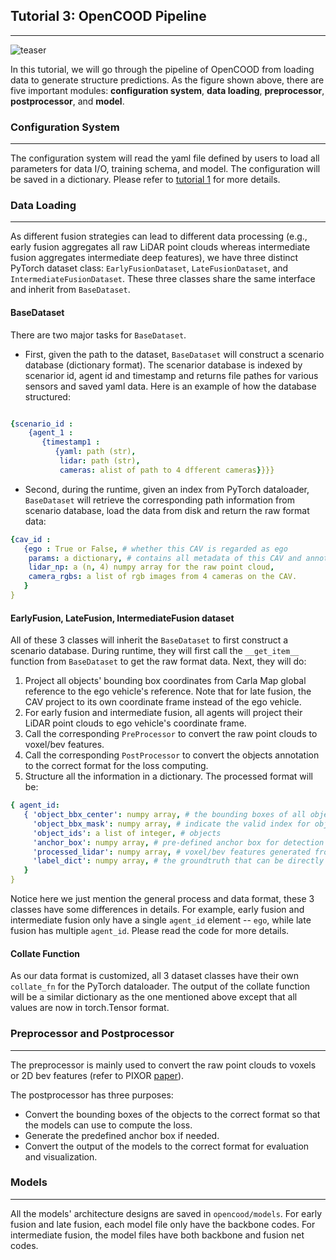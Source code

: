 ## Tutorial 3: OpenCOOD Pipeline

---
![teaser](data_pipeline.png)

In this tutorial, we will go through the pipeline of OpenCOOD from loading data to generate structure predictions.
As the figure shown above, there are five important modules: **configuration system**, **data loading**, **preprocessor**, **postprocessor**, and **model**.

### Configuration System

---
The configuration system will read the yaml file defined by users to load all parameters for data I/O, training schema, and model. The configuration will be saved in a dictionary. Please refer to [tutorial 1](config_tutorial.md) for more details.

### Data Loading

---
As different fusion strategies can lead to different data processing (e.g., early fusion aggregates all raw
LiDAR point clouds whereas intermediate fusion aggregates intermediate deep features), we have three
distinct PyTorch dataset class: `EarlyFusionDataset`, `LateFusionDataset`, and `IntermediateFusionDataset`.
These three classes share the same interface and inherit from `BaseDataset`.

#### BaseDataset
There are two major tasks for `BaseDataset`.
- First, given the path to the dataset, `BaseDataset` will construct a scenario database (dictionary format). The scenarior database is indexed by scenarior id, agent id and timestamp and returns file pathes for various sensors and saved yaml data. Here is an example of how the database structured:
```yaml

{scenario_id :
    {agent_1 :
       {timestamp1 :
          {yaml: path (str),
           lidar: path (str),
           cameras: alist of path to 4 dfferent cameras}}}}

```
- Second, during the runtime, given an index from PyTorch dataloader, `BaseDataset` will retrieve the corresponding path information from scenario database, load the data from disk and return the raw format data:
```yaml
{cav_id :
   {ego : True or False, # whether this CAV is regarded as ego
    params: a dictionary, # contains all metadata of this CAV and annotations for surrounding objects
    lidar_np: a (n, 4) numpy array for the raw point cloud,
    camera_rgbs: a list of rgb images from 4 cameras on the CAV.
   }
}
```

#### EarlyFusion, LateFusion, IntermediateFusion dataset
All of these 3 classes will inherit the `BaseDataset` to first construct a scenario database. During runtime, they will first call the `__get_item__` function from `BaseDataset` to get the raw format data. Next, they will do:

1. Project all objects' bounding box coordinates from Carla Map global reference to the ego vehicle's reference. Note that for late fusion, the CAV project to its own coordinate frame instead of the ego vehicle.
2. For early fusion and intermediate fusion, all agents will project their LiDAR point clouds to ego vehicle's coordinate frame.
3. Call the corresponding `PreProcessor` to convert the raw point clouds to voxel/bev features.
4. Call the corresponding `PostProcessor` to convert the objects annotation to the correct format for the loss computing.
5. Structure all the information in a dictionary. The processed format will be:
```yaml
{ agent_id:
   { 'object_bbx_center': numpy array, # the bounding boxes of all objects with padding
     'object_bbx_mask': numpy array, # indicate the valid index for object_bbx_center
     'object_ids': a list of integer, # objects
     'anchor_box': numpy array, # pre-defined anchor box for detection
     'processed_lidar': numpy array, # voxel/bev features generated from preprocessor
     'label_dict': numpy array, # the groundtruth that can be directly used for computing loss during training
   }
}
```
Notice here we just mention the general process and data format, these 3 classes have some differences in details.
For example, early fusion and intermediate fusion only have a single `agent_id` element -- `ego`, while late fusion
has multiple `agent_id`. Please read the code for more details.

#### Collate Function
As our data format is customized, all 3 dataset classes have their own `collate_fn` for the PyTorch dataloader.  The output of the collate function will be a similar dictionary as the one mentioned above except that all values are now in torch.Tensor format.

### Preprocessor and Postprocessor

---
The preprocessor is mainly used to convert the raw point clouds to voxels or 2D bev features (refer to PIXOR [paper](https://arxiv.org/abs/1902.06326)).

The postprocessor has three purposes:
- Convert the bounding boxes of the objects to the correct format so that the models can use to compute the loss.
- Generate the predefined anchor box if needed.
- Convert the output of the models to the correct format for evaluation and visualization.

### Models

---
All the models' architecture designs are saved in `opencood/models`. For early fusion and late fusion, each model file only have the backbone codes. For intermediate fusion, the model files have both backbone and fusion net codes.
